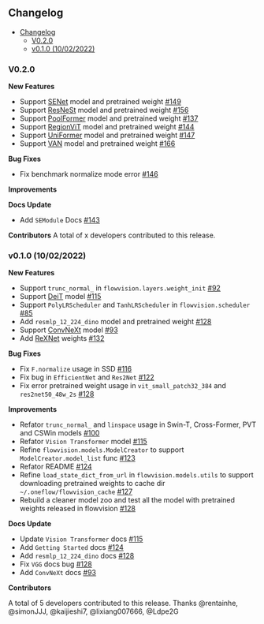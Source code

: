 ## Changelog
- [Changelog](#changelog)
  - [V0.2.0](#v020)
  - [v0.1.0 (10/02/2022)](#v010-10022022)


### V0.2.0 

**New Features**
- Support [SENet](https://arxiv.org/abs/1709.01507) model and pretrained weight [#149](https://github.com/Oneflow-Inc/vision/pull/149)
- Support [ResNeSt](https://arxiv.org/abs/2004.08955) model and pretrained weight [#156](https://github.com/Oneflow-Inc/vision/pull/156)
- Support [PoolFormer](https://arxiv.org/abs/2111.11418) model and pretrained weight [#137](https://github.com/Oneflow-Inc/vision/pull/137)
- Support [RegionViT](https://arxiv.org/abs/2106.02689) model and pretrained weight [#144](https://github.com/Oneflow-Inc/vision/pull/144)
- Support [UniFormer](https://arxiv.org/abs/2201.04676) model and pretrained weight [#147](https://github.com/Oneflow-Inc/vision/pull/147)
- Support [VAN](https://arxiv.org/abs/2202.09741) model and pretrained weight [#166](https://github.com/Oneflow-Inc/vision/pull/166)

**Bug Fixes**
- Fix benchmark normalize mode error [#146](https://github.com/Oneflow-Inc/vision/pull/146)

**Improvements**

**Docs Update**
- Add `SEModule` Docs [#143](https://github.com/Oneflow-Inc/vision/pull/143)

**Contributors**
A total of x developers contributed to this release.

### v0.1.0 (10/02/2022)

**New Features**

- Support `trunc_normal_` in `flowvision.layers.weight_init` [#92](https://github.com/Oneflow-Inc/vision/pull/92)
- Support [DeiT](https://arxiv.org/abs/2012.12877) model [#115](https://github.com/Oneflow-Inc/vision/pull/115)
- Support `PolyLRScheduler` and `TanhLRScheduler` in `flowvision.scheduler` [#85](https://github.com/Oneflow-Inc/vision/pull/85)
- Add `resmlp_12_224_dino` model and pretrained weight [#128](https://github.com/Oneflow-Inc/vision/pull/128)
- Support [ConvNeXt](https://arxiv.org/abs/2201.03545) model [#93](https://github.com/Oneflow-Inc/vision/pull/93)
- Add [ReXNet](https://arxiv.org/abs/2007.00992) weights [#132](https://github.com/Oneflow-Inc/vision/pull/132)

**Bug Fixes**

- Fix `F.normalize` usage in SSD [#116](https://github.com/Oneflow-Inc/vision/pull/116)
- Fix bug in `EfficientNet` and `Res2Net` [#122](https://github.com/Oneflow-Inc/vision/pull/122)
- Fix error pretrained weight usage in `vit_small_patch32_384` and `res2net50_48w_2s` [#128](https://github.com/Oneflow-Inc/vision/pull/128)


**Improvements**

- Refator `trunc_normal_` and `linspace` usage in Swin-T, Cross-Former, PVT and CSWin models [#100](https://github.com/Oneflow-Inc/vision/pull/100)
- Refator `Vision Transformer` model [#115](https://github.com/Oneflow-Inc/vision/pull/115)
- Refine `flowvision.models.ModelCreator` to support `ModelCreator.model_list` func [#123](https://github.com/Oneflow-Inc/vision/pull/123)
- Refator README [#124](https://github.com/Oneflow-Inc/vision/pull/124)
- Refine `load_state_dict_from_url` in `flowvision.models.utils` to support downloading pretrained weights to cache dir `~/.oneflow/flowvision_cache` [#127](https://github.com/Oneflow-Inc/vision/pull/127)
- Rebuild a cleaner model zoo and test all the model with pretrained weights released in flowvision [#128](https://github.com/Oneflow-Inc/vision/pull/128)

**Docs Update**
- Update `Vision Transformer` docs [#115](https://github.com/Oneflow-Inc/vision/pull/115)
- Add `Getting Started` docs [#124](https://github.com/Oneflow-Inc/vision/pull/124)
- Add `resmlp_12_224_dino` docs [#128](https://github.com/Oneflow-Inc/vision/pull/128)
- Fix `VGG` docs bug [#128](https://github.com/Oneflow-Inc/vision/pull/128)
- Add `ConvNeXt` docs [#93](https://github.com/Oneflow-Inc/vision/pull/93)


**Contributors**

A total of 5 developers contributed to this release. Thanks @rentainhe, @simonJJJ, @kaijieshi7, @lixiang007666, @Ldpe2G

